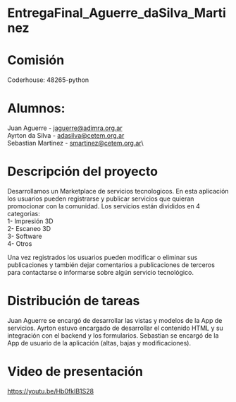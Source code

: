 # EntregaFinal_Aguerre_daSilva_Martinez

# Comisión 
Coderhouse: 48265-python

# Alumnos:
Juan Aguerre - jaguerre@adimra.org.ar\
Ayrton da Silva - adasilva@cetem.org.ar\
Sebastian Martinez - smartinez@cetem.org.ar\

# Descripción del proyecto
Desarrollamos un Marketplace de servicios tecnologicos. En esta aplicación los usuarios pueden registrarse y publicar servicios que quieran promocionar con la comunidad.
Los servicios están divididos en 4 categorias:\
1- Impresión 3D\
2- Escaneo 3D\
3- Software\
4- Otros

Una vez registrados los usuarios pueden modificar o eliminar sus publicaciones y también dejar comentarios a publicaciones de terceros para contactarse o informarse sobre algún servicio tecnológico.

# Distribución de tareas
Juan Aguerre se encargó de desarrollar las vistas y modelos de la App de servicios.
Ayrton estuvo encargado de desarrollar el contenido HTML y su integración con el backend y los formularios.
Sebastian se encargó de la App de usuario de la aplicación (altas, bajas y modificaciones).

# Video de presentación
https://youtu.be/Hb0fkIB1S28 
